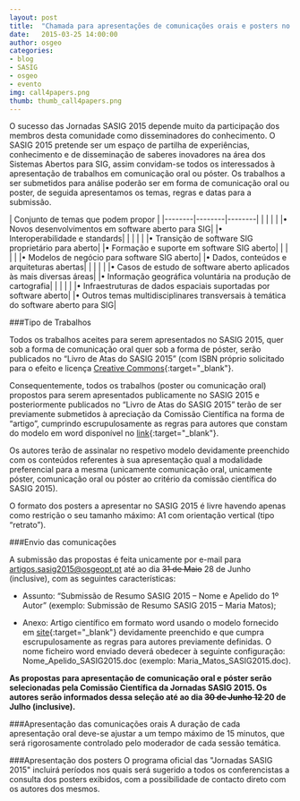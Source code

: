 ```yaml
---
layout: post
title:  "Chamada para apresentações de comunicações orais e posters no SASIG 2015"
date:   2015-03-25 14:00:00
author: osgeo
categories: 
- blog
- SASIG
- osgeo
- evento
img: call4papers.png
thumb: thumb_call4papers.png
---
```



O sucesso das Jornadas SASIG 2015 depende muito da participação dos membros desta comunidade como disseminadores do conhecimento. O SASIG 2015 pretende ser um espaço de partilha de experiências, conhecimento e de disseminação de saberes inovadores na área dos Sistemas Abertos para SIG, assim convidam-se todos os interessados à apresentação de trabalhos em comunicação oral ou póster. Os trabalhos a ser submetidos para análise poderão ser em forma de comunicação oral ou poster, de seguida apresentamos os temas, regras e datas para a submissão.<!--more-->


| Conjunto de temas que podem propor |
|--------|--------|--------|
| | | |
|• Novos desenvolvimentos em software aberto para SIG| |• Interoperabilidade e standards|
| | | |
|• Transição de software SIG proprietário para aberto| |• Formação e suporte em software SIG aberto|
| | | |
|• Modelos de negócio para software SIG aberto| |• Dados, conteúdos e arquiteturas abertas|
| | | |
|• Casos de estudo de software aberto aplicados às mais diversas áreas| |• Informação geográfica voluntária na produção de cartografia|
| | | |
|• Infraestruturas de dados espaciais suportadas por software aberto| |• Outros temas multidisciplinares transversais à temática do software aberto para SIG|


###Tipo de Trabalhos

Todos os trabalhos aceites para serem apresentados no SASIG 2015, quer sob a forma de comunicação oral quer sob a forma de póster, serão publicados no “Livro de Atas do SASIG 2015” (com ISBN próprio solicitado para o efeito e licença [Creative Commons](http://creativecommons.pt/cms/view/id/28/){:target="_blank"}.

Consequentemente, todos os trabalhos (poster ou comunicação oral) propostos para serem apresentados publicamente no SASIG 2015 e posteriormente publicados no “Livro de Atas do SASIG 2015” terão de ser previamente submetidos à apreciação da Comissão Científica na forma de “artigo”, cumprindo escrupulosamente as regras para autores que constam do modelo em word disponível no [link](https://drive.google.com/file/d/0B495G9xDT1s9QnpWS2FEdkVCZWM/view?usp=sharing){:target="_blank"}.

Os autores terão de assinalar no respetivo modelo devidamente preenchido com os conteúdos referentes à sua apresentação qual a modalidade preferencial para a mesma (unicamente comunicação oral, unicamente póster, comunicação oral ou póster ao critério da comissão científica do SASIG 2015).

O formato dos posters a apresentar no SASIG 2015 é livre havendo apenas como restrição o seu tamanho máximo: A1 com orientação vertical (tipo “retrato”).


###Envio das comunicações

A submissão das propostas é feita unicamente por e-mail para <artigos.sasig2015@osgeopt.pt> até ao dia <del>31 de Maio</del> 28 de Junho  (inclusive), com as seguintes características:

- Assunto: “Submissão de Resumo SASIG 2015 – Nome e Apelido do 1º Autor” (exemplo: Submissão de Resumo SASIG 2015 – Maria Matos);

- Anexo: Artigo científico em formato word usando o modelo fornecido em [site](https://drive.google.com/file/d/0B495G9xDT1s9QnpWS2FEdkVCZWM/view?usp=sharing){:target="_blank"} devidamente preenchido e que cumpra escrupulosamente as regras para autores previamente definidas. O nome ficheiro word enviado deverá obedecer à seguinte configuração: Nome_Apelido_SASIG2015.doc (exemplo: Maria_Matos_SASIG2015.doc).

**As propostas para apresentação de comunicação oral e póster serão selecionadas pela Comissão Científica da Jornadas SASIG 2015. Os autores serão informados dessa seleção até ao dia <del>30 de Junho 12 </del> 20 de Julho (inclusive).**


###Apresentação das comunicações orais
A duração de cada apresentação oral deve-se ajustar a um tempo máximo de 15 minutos, que será rigorosamente controlado pelo moderador de cada sessão temática.


###Apresentação dos posters
O programa oficial das "Jornadas SASIG 2015" incluirá períodos nos quais será sugerido a todos os conferencistas a consulta dos posters exibidos, com a possibilidade de contacto direto com os autores dos mesmos.











